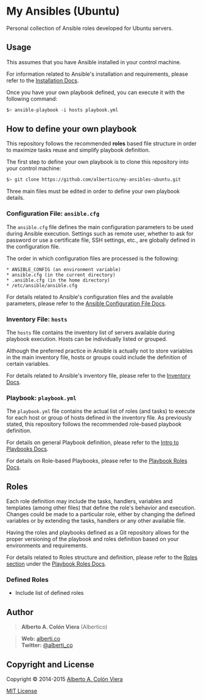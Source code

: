 My Ansibles (Ubuntu)
====================

Personal collection of Ansible roles developed for Ubuntu servers.

## Usage

This assumes that you have Ansible installed in your control machine.

For information related to Ansible's installation and requirements, please refer to the [Installation Docs](http://docs.ansible.com/intro_installation.html).

Once you have your own playbook defined, you can execute it with the following command:

```bash
$> ansible-playbook -i hosts playbook.yml
```

## How to define your own playbook

This repository follows the recommended **roles** based file structure in order to maximize tasks reuse and simplify playbook definition.

The first step to define your own playbook is to clone this repository into your control machine:

```bash
$> git clone https://github.com/albertico/my-ansibles-ubuntu.git
```

Three main files must be edited in order to define your own playbook details.

### Configuration File: `ansible.cfg`

The `ansible.cfg` file defines the main configuration parameters to be used during Ansible execution.  Settings such as remote user, whether to ask for password or use a certificate file, SSH settings, etc., are globally defined in the configuration file.

The order in which configuration files are processed is the following:

```
* ANSIBLE_CONFIG (an environment variable)
* ansible.cfg (in the current directory)
* .ansible.cfg (in the home directory)
* /etc/ansible/ansible.cfg
```

For details related to Ansible's configuration files and the available parameters, please refer to the [Ansible Configuration File Docs](http://docs.ansible.com/intro_configuration.html#explanation-of-values-by-section).

### Inventory File: `hosts`

The `hosts` file contains the inventory list of servers available during playbook execution.  Hosts can be individually listed or grouped.

Although the preferred practice in Ansible is actually not to store variables in the main inventory file, hosts or groups could include the definition of certain variables.

For details related to Ansible's inventory file, please refer to the [Inventory Docs](http://docs.ansible.com/intro_inventory.html).

### Playbook: `playbook.yml`

The `playbook.yml` file contains the actual list of roles (and tasks) to execute for each host or group of hosts defined in the inventory file.  As previously stated, this repository follows the recommended role-based playbook definition.

For details on general Playbook definition, please refer to the [Intro to Playbooks Docs](http://docs.ansible.com/playbooks_intro.html).

For details on Role-based Playbooks, please refer to the [Playbook Roles Docs](http://docs.ansible.com/playbooks_roles.html).

## Roles

Each role definition may include the tasks, handlers, variables and templates (among other files) that define the role's behavior and execution.  Changes could be made to a particular role, either by changing the defined variables or by extending the tasks, handlers or any other available file.

Having the roles and playbooks defined as a Git repository allows for the proper versioning of the playbook and roles definition based on your environments and requirements.

For details related to Roles structure and definition, please refer to the [Roles section](http://docs.ansible.com/playbooks_roles.html#roles) under the [Playbook Roles Docs](http://docs.ansible.com/playbooks_roles.html).

### Defined Roles

- Include list of defined roles

## Author

> **Alberto A. Colón Viera** (Albertico)

> **Web:** [alberti.co](http://alberti.co)  
> **Twitter:** [@alberti_co](https://twitter.com/alberti_co)  

## Copyright and License

Copyright © 2014-2015 [Alberto A. Colón Viera](https://github.com/albertico)

[MIT License](http://opensource.org/licenses/MIT)
